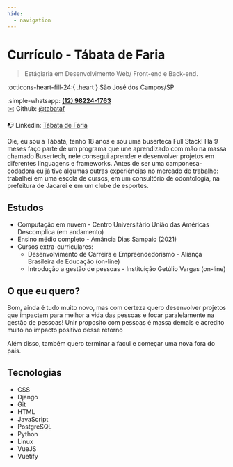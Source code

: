 ```yaml
---
hide:
  - navigation
---
```

# **Currículo - Tábata de Faria** 
> Estágiaria em Desenvolvimento Web/ Front-end e Back-end. 
 
:octicons-heart-fill-24:{ .heart } São José dos Campos/SP

:simple-whatsapp: **[(12) 98224-1763](https://wa.me/5512982241763)** <br> 
✉️ Github: <a href="https://github.com/tabataf" target="_blank">@tabataf</a>

📭 Linkedin: <a href="https://www.linkedin.com/in/t%C3%A1bata-de-faria/" target="_blank">Tábata de Faria</a>


Oie, eu sou a Tábata, tenho 18 anos e sou uma buserteca Full Stack! Há 9 meses faço parte de um programa que une aprendizado com mão na massa chamado Busertech, nele consegui aprender e desenvolver projetos em diferentes linguagens e frameworks.
Antes de ser uma camponesa-codadora eu já tive algumas outras experiências no mercado de trabalho: trabalhei em uma escola de cursos, em um consultório de odontologia, na prefeitura de Jacareí e em um clube de esportes.

## Estudos

* Computação em nuvem - Centro Universitário União das Américas Descomplica (em andamento)
* Ensino médio completo - Amância Dias Sampaio (2021)
* Cursos extra-curriculares:
    * Desenvolvimento de Carreira e Empreendedorismo - Aliança Brasileira de Educação (on-line)
    * Introdução a gestão de pessoas - Instituição Getúlio Vargas (on-line)

## O que eu quero?

Bom, ainda é tudo muito novo, mas com certeza quero desenvolver projetos que impactem para melhor a vida das pessoas e focar paralelamente na gestão de pessoas! Unir proposito com pessoas é massa demais e acredito muito no impacto positivo desse retorno

Além disso, também quero terminar a facul e começar uma nova fora do país.
## Tecnologias
* CSS
* Django
* Git
* HTML
* JavaScript
* PostgreSQL
* Python
* Linux
* VueJS
* Vuetify



